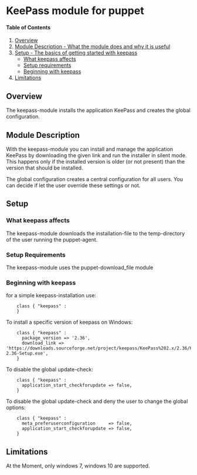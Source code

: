 # KeePass module for puppet

#### Table of Contents

1. [Overview](#overview)
2. [Module Description - What the module does and why it is useful](#module-description)
3. [Setup - The basics of getting started with keepass](#setup)
    * [What keepass affects](#what-keepass-affects)
    * [Setup requirements](#setup-requirements)
    * [Beginning with keepass](#beginning-with-keepass)
4. [Limitations](#limitations)

## Overview

The keepass-module installs the application KeePass and creates the global configuration.

## Module Description

With the keepass-module you can install and manage the application KeePass by downloading the given link and run the installer in silent mode.
This happens only if the installed version is older (or not present) than the version that should be installed.

The global configuration creates a central configuration for all users.
You can decide if let the user override these settings or not.

## Setup

### What keepass affects

The keepass-module downloads the installation-file to the temp-directory of the user running the puppet-agent.

### Setup Requirements

The keepass-module uses the puppet-download_file module

### Beginning with keepass

for a simple keepass-installation use:

```puppet
    class { "keepass" :
    }
```

To install a specific version of keepass on Windows:

```puppet
    class { "keepass" :
      package_version => '2.36',
      download_link => 'https://downloads.sourceforge.net/project/keepass/KeePass%202.x/2.36/KeePass-2.36-Setup.exe',
    }
```

To disable the global update-check:

```puppet
    class { "keepass" :
      application_start_checkforupdate => false,
    }
```

To disable the global update-check and deny the user to change the global options:

```puppet
    class { "keepass" :
      meta_preferuserconfiguration     => false,
      application_start_checkforupdate => false,
    }
```

## Limitations

At the Moment, only windows 7, windows 10 are supported.
